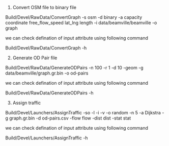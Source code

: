 1. Convert OSM file to binary file

Build/Devel/RawData/ConvertGraph -s osm -d binary -a capacity coordinate free_flow_speed lat_lng length -i data/beamville/beamville -o graph 

we can check defination of input attribute using following command

Build/Devel/RawData/ConvertGraph -h


2. Generate OD Pair file

Build/Devel/RawData/GenerateODPairs -n 100 -r 1 -d 10 -geom -g data/beamville/graph.gr.bin -o od-pairs


we can check defination of input attribute using following command

Build/Devel/RawData/GenerateODPairs -h

3. Assign traffic

Build/Devel/Launchers/AssignTraffic -so -l -i -v -o random -n 5 -a Dijkstra -g graph.gr.bin -d od-pairs.csv -flow flow -dist dist -stat stat

we can check defination of input attribute using following command

Build/Devel/Launchers/AssignTraffic -h